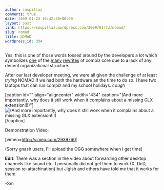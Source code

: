 ```yaml
---
author: smspillaz
comments: true
date: 2009-01-23 16:42:50+00:00
layout: post
link: https://smspillaz.wordpress.com/2009/01/23/nomad/
slug: nomad
title: NOMAD
wordpress_id: 394
---
```


Yes, this is one of those words tossed around by the developers a lot which symbolizes [one](http://gitweb.compiz-fusion.org/?p=compiz;a=shortlog;h=refs/heads/nomad-0.7.8) of the [many](http://gitweb.compiz-fusion.org/?p=compiz;a=shortlog;h=refs/heads/object-framework) [rewrites](http://gitweb.compiz-fusion.org/?p=compiz;a=shortlog;h=refs/heads/compiz%2B%2B) of compiz core due to a lack of any decent organizational structure.

After our last developer meeting, we were all given the challenge of at least _trying_ NOMAD if we had both the hardware an the time to do so. I have two laptops that can run compiz and my school holidays. *cough*

[caption id="" align="aligncenter" width="434" caption="(And more importantly, why does it still work when it complains about a missing GLX extension!!!)"]![(And more importantly, why does it still work when it complains about a missing GLX extension!!!)](http://smspillaz.googlepages.com/nowai1.jpg)[/caption]

Demonstration Video:

[vimeo=http://vimeo.com/2939760]

(Sorry gnash users, I'll upload the OGG somewhere when I get time)

**Edit:** There was a section in the video about forwarding other desktop channels like sound etc. I personally did not get them to work (X, DnD, session re-attachination) but Jigish and others have told me that it works for them.

-Sm
